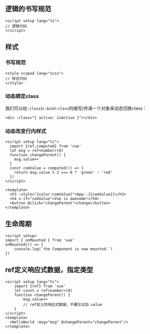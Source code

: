 ## 逻辑的书写规范
```vue
<script setup lang="ts">
// 逻辑代码
</script>
```
## 样式
### 书写规范
```vue
<style scoped lang="scss">
// 样式代码
</style>
```
### 动态绑定class
我们可以给`:class`(`v-bind:class`的缩写)传递一个对象来动态切换class：
```vue
<div :class="{ active: isActive }"></div>
```
### 动态改变行内样式
```vue
<script setup lang="ts">
  import {ref,computed} from 'vue'
  let msg = ref<number>(0)
  function changeParent() {
    msg.value++
  }
  const comValue = computed(() => {
    return msg.value % 2 === 0 ? 'green' : 'red'
  })
</script>

<template>
  <h3 :style="{color:comValue}">App--{{comValue}}</h3>
  <h4 v-if="comValue">Vue is awesome!</h4>
  <button @click="changeParent">change</button>
</template>
```
## 生命周期
```vue
<script setup>
import { onMounted } from 'vue'
onMounted(() => {
	console.log(`the Component is now mounted.`)
})
```
## ref定义响应式数据，指定类型
```vue
<script setup lang="ts">
	import {ref} from 'vue'
	let count = ref<number>(0)
	function changeParent() {
		msg.value++
		// ref定义的响应式数据，不要忘记加.value
	}
</script>
<template>
  <HelloWorld :msg="msg" @changeParent="changeParent"/>
</template>
```

